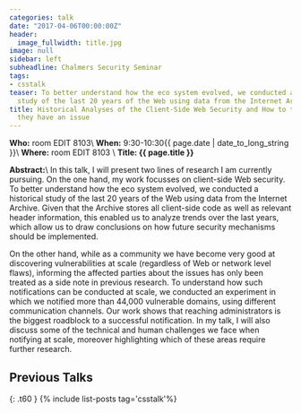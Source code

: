 ```yaml
---
categories: talk
date: "2017-04-06T00:00:00Z"
header:
  image_fullwidth: title.jpg
image: null
sidebar: left
subheadline: Chalmers Security Seminar
tags:
- csstalk
teaser: To better understand how the eco system evolved, we conducted a historical
  study of the last 20 years of the Web using data from the Internet Archive...
title: Historical Analyses of the Client-Side Web Security and How to tell people
  they have an issue
---
```

**Who:** room EDIT 8103\\
**When:**  9:30-10:30{{ page.date | date_to_long_string }}\\
**Where:**   room EDIT 8103 \\
**Title: {{ page.title }}**

**Abstract:**\\
In this talk, I will present two lines of research I am
currently pursuing. On the one hand, my work focusses on client-side Web
security. To better understand how the eco system evolved, we conducted
a historical study of the last 20 years of the Web using data from the
Internet Archive. Given that the Archive stores all client-side code as
well as relevant header information, this enabled us to analyze trends
over the last years, which allow us to draw conclusions on how future
security mechanisms should be implemented.

On the other hand, while as a community we have become very good at
discovering vulnerabilities at scale (regardless of Web or network level
flaws), informing the affected parties about the issues has only been
treated as a side note in previous research. To understand how such
notifications can be conducted at scale, we conducted an experiment in
which we notified more than 44,000 vulnerable domains, using different
communication channels. Our work shows that reaching administrators is
the biggest roadblock to a successful notification. In my talk, I will
also discuss some of the technical and human challenges we face when
notifying at scale, moreover highlighting which of these areas require
further research.

## Previous Talks
{: .t60 }
{% include list-posts tag='csstalk'%}

